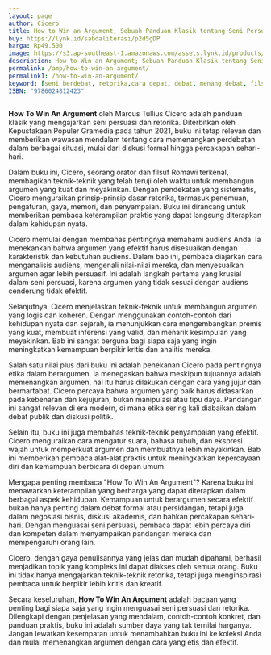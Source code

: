 ```yaml
---
layout: page
author: Cicero
title: How to Win an Argument; Sebuah Panduan Klasik tentang Seni Persuasi
buy: https://lynk.id/sabdaliterasi/p2d5gDP
harga: Rp49.500
image: https://s3.ap-southeast-1.amazonaws.com/assets.lynk.id/products/30-11-2023/1701360483183_9484929
description: How to Win an Argument; Sebuah Panduan Klasik tentang Seni Persuasi merupakan salah satu buku filosofi karangan Marcus Tullius Cicero. Buku ini akan m
permalink: /amp/how-to-win-an-argument/
permalink1: /how-to-win-an-argument/
keyword: [seni berdebat, retorika,cara depat, debat, menang debat, filsuf berdebat, debat filsafat]
ISBN: "9786024812423"
---
```

<p><strong>How To Win An Argument</strong> oleh Marcus Tullius Cicero adalah panduan klasik yang mengajarkan seni persuasi dan retorika. Diterbitkan oleh Kepustakaan Populer Gramedia pada tahun 2021, buku ini tetap relevan dan memberikan wawasan mendalam tentang cara memenangkan perdebatan dalam berbagai situasi, mulai dari diskusi formal hingga percakapan sehari-hari.</p><p>Dalam buku ini, Cicero, seorang orator dan filsuf Romawi terkenal, membagikan teknik-teknik yang telah teruji oleh waktu untuk membangun argumen yang kuat dan meyakinkan. Dengan pendekatan yang sistematis, Cicero menguraikan prinsip-prinsip dasar retorika, termasuk penemuan, pengaturan, gaya, memori, dan penyampaian. Buku ini dirancang untuk memberikan pembaca keterampilan praktis yang dapat langsung diterapkan dalam kehidupan nyata.</p><p>Cicero memulai dengan membahas pentingnya memahami audiens Anda. Ia menekankan bahwa argumen yang efektif harus disesuaikan dengan karakteristik dan kebutuhan audiens. Dalam bab ini, pembaca diajarkan cara menganalisis audiens, mengenali nilai-nilai mereka, dan menyesuaikan argumen agar lebih persuasif. Ini adalah langkah pertama yang krusial dalam seni persuasi, karena argumen yang tidak sesuai dengan audiens cenderung tidak efektif.</p><p>Selanjutnya, Cicero menjelaskan teknik-teknik untuk membangun argumen yang logis dan koheren. Dengan menggunakan contoh-contoh dari kehidupan nyata dan sejarah, ia menunjukkan cara mengembangkan premis yang kuat, membuat inferensi yang valid, dan menarik kesimpulan yang meyakinkan. Bab ini sangat berguna bagi siapa saja yang ingin meningkatkan kemampuan berpikir kritis dan analitis mereka.</p><p>Salah satu nilai plus dari buku ini adalah penekanan Cicero pada pentingnya etika dalam berargumen. Ia menegaskan bahwa meskipun tujuannya adalah memenangkan argumen, hal itu harus dilakukan dengan cara yang jujur dan bermartabat. Cicero percaya bahwa argumen yang baik harus didasarkan pada kebenaran dan kejujuran, bukan manipulasi atau tipu daya. Pandangan ini sangat relevan di era modern, di mana etika sering kali diabaikan dalam debat publik dan diskusi politik.</p><p>Selain itu, buku ini juga membahas teknik-teknik penyampaian yang efektif. Cicero menguraikan cara mengatur suara, bahasa tubuh, dan ekspresi wajah untuk memperkuat argumen dan membuatnya lebih meyakinkan. Bab ini memberikan pembaca alat-alat praktis untuk meningkatkan kepercayaan diri dan kemampuan berbicara di depan umum.</p><p>Mengapa penting membaca "How To Win An Argument"? Karena buku ini menawarkan keterampilan yang berharga yang dapat diterapkan dalam berbagai aspek kehidupan. Kemampuan untuk berargumen secara efektif bukan hanya penting dalam debat formal atau persidangan, tetapi juga dalam negosiasi bisnis, diskusi akademis, dan bahkan percakapan sehari-hari. Dengan menguasai seni persuasi, pembaca dapat lebih percaya diri dan kompeten dalam menyampaikan pandangan mereka dan mempengaruhi orang lain.</p><p>Cicero, dengan gaya penulisannya yang jelas dan mudah dipahami, berhasil menjadikan topik yang kompleks ini dapat diakses oleh semua orang. Buku ini tidak hanya mengajarkan teknik-teknik retorika, tetapi juga menginspirasi pembaca untuk berpikir lebih kritis dan kreatif.</p><p>Secara keseluruhan, <strong>How To Win An Argument</strong> adalah bacaan yang penting bagi siapa saja yang ingin menguasai seni persuasi dan retorika. Dilengkapi dengan penjelasan yang mendalam, contoh-contoh konkret, dan panduan praktis, buku ini adalah sumber daya yang tak ternilai harganya. Jangan lewatkan kesempatan untuk menambahkan buku ini ke koleksi Anda dan mulai memenangkan argumen dengan cara yang etis dan efektif.</p>
